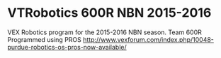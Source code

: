 # VTRobotics 600R NBN 2015-2016
VEX Robotics program for the 2015-2016 NBN season. Team 600R
Programmed using PROS http://www.vexforum.com/index.php/10048-purdue-robotics-os-pros-now-available/
